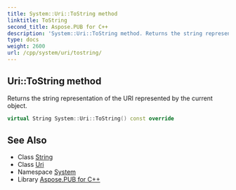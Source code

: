 ```yaml
---
title: System::Uri::ToString method
linktitle: ToString
second_title: Aspose.PUB for C++
description: 'System::Uri::ToString method. Returns the string representation of the URI represented by the current object in C++.'
type: docs
weight: 2600
url: /cpp/system/uri/tostring/
---
```

## Uri::ToString method


Returns the string representation of the URI represented by the current object.

```cpp
virtual String System::Uri::ToString() const override
```

## See Also

* Class [String](../../string/)
* Class [Uri](../)
* Namespace [System](../../)
* Library [Aspose.PUB for C++](../../../)
